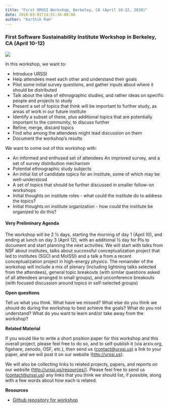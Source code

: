 ```yaml
---
title: "First URSSI Workshop, Berkeley, CA (April 10-12, 2018)"
date: 2018-03-01T14:51:36-08:00
author: "Karthik Ram"
---
```


### First Software Sustainability Institute Workshop in Berkeley, CA (April 10-12)

![](https://i.imgur.com/o8xjqVy.jpg)

In this workshop, we want to:

- Introduce URSSI
- Help attendees meet each other and understand their goals
- Pilot some initial survey questions, and gather inputs about where it should be distributed
- Talk about the idea of ethnographic studies, and rather ideas on specific people and projects to study
- Present a set of topics that think will be important to further study, as areas of work in our future institute
- Identify a subset of these, plus additional topics that are potentially important to the community, to discuss further
- Refine, merge, discard topics
- Find who among the attendees might lead discussion on them
- Document the workshop’s results

We want to come out of this workshop with:

- An informed and enthused set of attendees An improved survey, and a set of survey distribution mechanism
- Potential ethnographic study subjects
- An initial list of candidate topics for an institute, some of which may be well-understood
- A set of topics that should be further discussed in smaller follow-on workshops
- Initial thoughts on institute roles - what could the institute do to address the topics?
- Initial thoughts on institute organization - how could the institute be organized to do this?

####  Very Preliminary Agenda

The workshop will be 2 ½ days, starting the morning of day 1 (April 10), and ending at lunch on day 3 (April 12), with an additional ½ day for PIs to document and start planning the next activities. We will start with talks from NSF about institutes, talks about successful conceptualization project that led to institutes (SGCI and MolSSI) and a talk a from a recent conceptualization project in high-energy physics. The remainder of the workshop will include a mix of plenary (including lightning talks selected from the attendees), general topic breakouts (with similar questions asked of all attendees arranged in small groups), and unconference breakouts (with focused discussion around topics in self-selected groups)

**Open questions**

Tell us what you think. What have we missed? What else do you think we should do during the workshop to best achieve the goals? What do you not understand? What do you want to learn and/or take away from the workshop?

**Related Material**

If you would like to write a short position paper for this workshop and this overall project, please feel free to do so, and to self-publish it (via arxiv.org, figshare, zenodo, OSF, etc.), then send us (contact@urssi.us) a link to your paper, and we will post it on our website (http://urssi.us).

We will also be collecting links to related projects, papers, and reports on our website (http://urssi.us/resources/). Please feel free to send us (contact@urssi.us) any links that you think we should list, if possible, along with a few words about how each is related.

**Resources**

- [Github repository for workshop](https://github.com/si2-urssi/berkeley_workshop)

